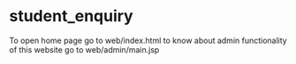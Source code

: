# student_enquiry

To open home page go to web/index.html
to know about admin functionality of this website go to web/admin/main.jsp
